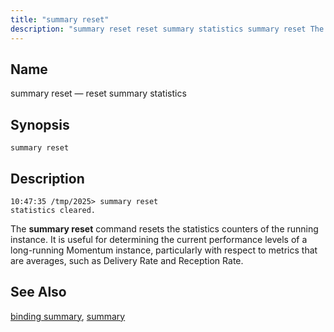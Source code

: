 ```yaml
---
title: "summary reset"
description: "summary reset reset summary statistics summary reset The summary reset command resets the statistics counters of the running instance It is useful for determining the current performance levels of a long running Momentum instance particularly with respect to metrics that are averages such as Delivery Rate and Reception Rate binding..."
---
```


<a name="console_commands.summary_reset"></a> 
## Name

summary reset — reset summary statistics

## Synopsis

`summary reset`

<a name="idp10807648"></a> 
## Description

```
10:47:35 /tmp/2025> summary reset
statistics cleared.
```

The **summary reset**       command resets the statistics counters of the running instance. It is useful for determining the current performance levels of a long-running Momentum instance, particularly with respect to metrics that are averages, such as Delivery Rate and Reception Rate.

<a name="idp10810640"></a> 
## See Also

[binding summary](/momentum/4/console-commands/binding-summary), [summary](/momentum/4/console-commands/summary)